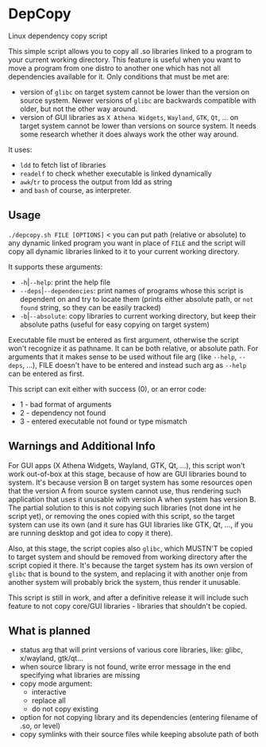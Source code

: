 # DepCopy
Linux dependency copy script

This simple script allows you to copy all .so libraries linked to a program to your current working directory. This feature is useful when you want to move a program from one distro to another one which has not all dependencies available for it.
Only conditions that must be met are: 
- version of `glibc` on target system cannot be lower than the version on source system. Newer versions of `glibc` are backwards compatible with older, but not the other way around.
- version of GUI libraries as `X Athena Widgets`, `Wayland`, `GTK`, `Qt`, ... on target system cannot be lower than versions on source system. It needs some research whether it does always work the other way around. 

It uses: 
- `ldd` to fetch list of libraries
- `readelf` to check whether executable is linked dynamically
- `awk`/`tr` to process the output from ldd as string
-  and `bash` of course, as interpreter.

## Usage
`./depcopy.sh FILE [OPTIONS]` < you can put path (relative or absolute) to any dynamic linked program you want in place of `FILE` and the script will copy all dynamic libraries linked to it to your current working directory.

It supports these arguments:
- `-h`|`--help`: print the help file
- `--deps`|`--dependencies`: print names of programs whose this script is dependent on and try to locate them (prints either absolute path, or `not found` string, so they can be easily tracked)
- `-b`|`--absolute`: copy libraries to current working directory, but keep their absolute paths (useful for easy copying on target system)

Executable file must be entered as first argument, otherwise the script won't recognize it as pathname. It can be both relative, or absolute path.
For arguments that it makes sense to be used without file arg (like `--help`, `--deps`, ...), FILE doesn't have to be entered and instead such arg as `--help` can be entered as first.

This script can exit either with success (0), or an error code:
- 1 - bad format of arguments
- 2 - dependency not found
- 3 - entered executable not found or type mismatch

## Warnings and Additional Info
For GUI apps (X Athena Widgets, Wayland, GTK, Qt, ...), this script won't work out-of-box at this stage, because of how are GUI libraries bound to system. 
It's because version B on target system has some resources open that the version A from source system cannot use, thus rendering such application that uses it unusable with version A when system has version B.
The partial solution to this is not copying such libraries (not done int he script yet), or removing the ones copied with this script, so the target system can use its own (and it sure has GUI libraries like GTK, Qt, ..., if you are running desktop and got idea to copy it there).

Also, at this stage, the script copies also `glibc`, which MUSTN'T be copied to target system and should be removed from working directory after the script copied it there. It's because the target system has its own version of `glibc` that is bound to the system, and replacing it with another onje from another system will probably brick the system, thus render it unusable. 

This script is still in work, and after a definitive release it will include such feature to not copy core/GUI libraries - libraries that shouldn't be copied.

## What is planned
- status arg that will print versions of various core libraries, like: glibc, x/wayland, gtk/qt...
- when source library is not found, write error message in the end specifying what libraries are missing
- copy mode argument: 
	- interactive
	- replace all
	- do not copy existing
- option for not copying library and its dependencies (entering filename of .so, or level)
- copy symlinks with their source files while keeping absolute path of both
